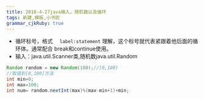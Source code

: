 ```yaml
---
title: 2018-4-27java输入，随机数以及循环
tags: 新建,模板,小书匠
grammar_cjkRuby: true
---
```


- 循环标号，格式 `  label:statement`
理解，这个标号就代表紧跟着他后面的循环体。通常配合 break和continue使用。
- 输入：java.util.Scanner类,随机数java.util.Random
```java
Random random = new Random(100);//[0,100)
//取值到[0,100]方法
int min=0;
int max=100;
int num= random.nextInt(max)%(max-min+1)+min;
```

